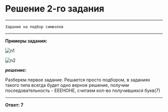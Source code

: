 
# Решение 2-го задания

---

`Задание на подбор символов`

---

__Примеры задания:__

![n1](https://cdn.discordapp.com/attachments/853349068771557377/933755416192618576/unknown.png)

![n2](https://cdn.discordapp.com/attachments/853349068771557377/933755698993590362/unknown.png)

___решение:___

Разберем первое задание. Решается просто подбором, в заданиях такого типа всегда будет одно верное решение, получим последовательность - ЕЕЕНОНЕ, считаем кол-во получившихся букв(7)

---

__Ответ: 7__
